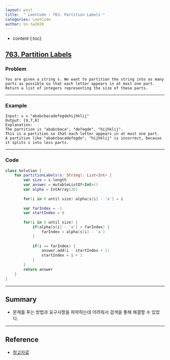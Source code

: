 ```yaml
---
layout: post
title:  " LeetCode : 763. Partition Labels "
categories: LeetCode
author: bn-tw2020
---
```

* content
{:toc}

## [763. Partition Labels](https://leetcode.com/problems/partition-labels/)





### Problem

```
You are given a string s. We want to partition the string into as many parts as possible so that each letter appears in at most one part.
Return a list of integers representing the size of these parts.
```
 
---

### Example

```
Input: s = "ababcbacadefegdehijhklij"
Output: [9,7,8]
Explanation:
The partition is "ababcbaca", "defegde", "hijhklij".
This is a partition so that each letter appears in at most one part.
A partition like "ababcbacadefegde", "hijhklij" is incorrect, because it splits s into less parts.
```

---

### Code

``` kotlin
class Solution {
    fun partitionLabels(s: String): List<Int> {
        var size = s.length
        var answer = mutableListOf<Int>()
        var alpha = IntArray(26)
        
        for(i in 0 until size) alpha[s[i] - 'a'] = i
        
        var farIndex = -1
        var startIndex = 0
        
        for(i in 0 until size) {
            if(alpha[s[i] - 'a'] > farIndex) {
                farIndex = alpha[s[i] - 'a']
            }
            
            if(i == farIndex) {
                answer.add(i - startIndex + 1)
                startIndex = i + 1
            }
        }
        return answer
    }
}
```

---

## Summary

* 문제를 푸는 방법과 요구사항을 파악하는데 어려워서 검색을 통해 해결할 수 있었다.

---

## Reference

* [참고자료](https://bcp0109.tistory.com/205)
